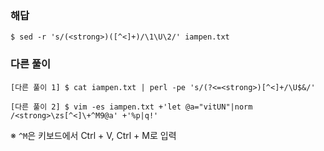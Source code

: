 ### 해답

```
$ sed -r 's/(<strong>)([^<]+)/\1\U\2/' iampen.txt
```

### 다른 풀이

```
[다른 풀이 1] $ cat iampen.txt | perl -pe 's/(?<=<strong>)[^<]+/\U$&/'

[다른 풀이 2] $ vim -es iampen.txt +'let @a="vitUN"|norm /<strong>\zs[^<]\+^M9@a' +'%p|q!'
```
※ `^M`은 키보드에서 Ctrl + V, Ctrl + M로 입력
